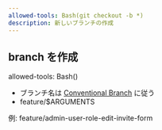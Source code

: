 ```yaml
---
allowed-tools: Bash(git checkout -b *)
description: 新しいブランチの作成
---
```


## branch を作成

allowed-tools: Bash()

- ブランチ名は [Conventional Branch](https://conventional-branch.github.io/) に従う
- feature/$ARGUMENTS

例: feature/admin-user-role-edit-invite-form
